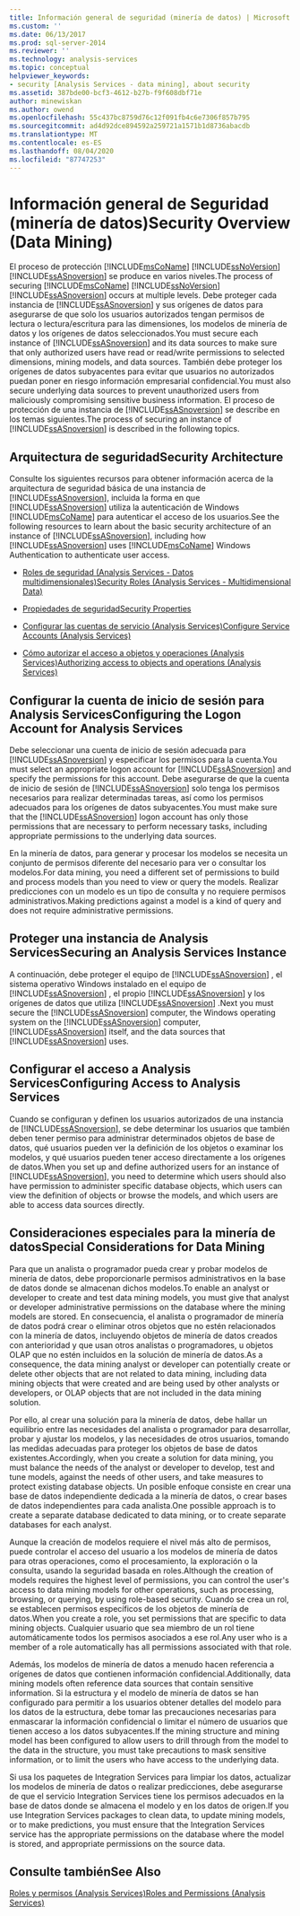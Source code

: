 ```yaml
---
title: Información general de seguridad (minería de datos) | Microsoft Docs
ms.custom: ''
ms.date: 06/13/2017
ms.prod: sql-server-2014
ms.reviewer: ''
ms.technology: analysis-services
ms.topic: conceptual
helpviewer_keywords:
- security [Analysis Services - data mining], about security
ms.assetid: 387bde00-bcf3-4612-b27b-f9f608dbf71e
author: minewiskan
ms.author: owend
ms.openlocfilehash: 55c437bc8759d76c12f091fb4c6e7306f857b795
ms.sourcegitcommit: ad4d92dce894592a259721a1571b1d8736abacdb
ms.translationtype: MT
ms.contentlocale: es-ES
ms.lasthandoff: 08/04/2020
ms.locfileid: "87747253"
---
```

# <a name="security-overview-data-mining"></a><span data-ttu-id="ba22d-102">Información general de Seguridad (minería de datos)</span><span class="sxs-lookup"><span data-stu-id="ba22d-102">Security Overview (Data Mining)</span></span>
  <span data-ttu-id="ba22d-103">El proceso de protección [!INCLUDE[msCoName](../../includes/msconame-md.md)] [!INCLUDE[ssNoVersion](../../includes/ssnoversion-md.md)] [!INCLUDE[ssASnoversion](../../includes/ssasnoversion-md.md)] se produce en varios niveles.</span><span class="sxs-lookup"><span data-stu-id="ba22d-103">The process of securing [!INCLUDE[msCoName](../../includes/msconame-md.md)] [!INCLUDE[ssNoVersion](../../includes/ssnoversion-md.md)] [!INCLUDE[ssASnoversion](../../includes/ssasnoversion-md.md)] occurs at multiple levels.</span></span> <span data-ttu-id="ba22d-104">Debe proteger cada instancia de [!INCLUDE[ssASnoversion](../../includes/ssasnoversion-md.md)] y sus orígenes de datos para asegurarse de que solo los usuarios autorizados tengan permisos de lectura o lectura/escritura para las dimensiones, los modelos de minería de datos y los orígenes de datos seleccionados.</span><span class="sxs-lookup"><span data-stu-id="ba22d-104">You must secure each instance of [!INCLUDE[ssASnoversion](../../includes/ssasnoversion-md.md)] and its data sources to make sure that only authorized users have read or read/write permissions to selected dimensions, mining models, and data sources.</span></span> <span data-ttu-id="ba22d-105">También debe proteger los orígenes de datos subyacentes para evitar que usuarios no autorizados puedan poner en riesgo información empresarial confidencial.</span><span class="sxs-lookup"><span data-stu-id="ba22d-105">You must also secure underlying data sources to prevent unauthorized users from maliciously compromising sensitive business information.</span></span> <span data-ttu-id="ba22d-106">El proceso de protección de una instancia de [!INCLUDE[ssASnoversion](../../includes/ssasnoversion-md.md)] se describe en los temas siguientes.</span><span class="sxs-lookup"><span data-stu-id="ba22d-106">The process of securing an instance of [!INCLUDE[ssASnoversion](../../includes/ssasnoversion-md.md)] is described in the following topics.</span></span>  
  
##  <a name="security-architecture"></a><a name="bkmk_Architecture"></a><span data-ttu-id="ba22d-107">Arquitectura de seguridad</span><span class="sxs-lookup"><span data-stu-id="ba22d-107">Security Architecture</span></span>  
 <span data-ttu-id="ba22d-108">Consulte los siguientes recursos para obtener información acerca de la arquitectura de seguridad básica de una instancia de [!INCLUDE[ssASnoversion](../../includes/ssasnoversion-md.md)], incluida la forma en que [!INCLUDE[ssASnoversion](../../includes/ssasnoversion-md.md)] utiliza la autenticación de Windows [!INCLUDE[msCoName](../../includes/msconame-md.md)] para autenticar el acceso de los usuarios.</span><span class="sxs-lookup"><span data-stu-id="ba22d-108">See the following resources to learn about the basic security architecture of an instance of [!INCLUDE[ssASnoversion](../../includes/ssasnoversion-md.md)], including how [!INCLUDE[ssASnoversion](../../includes/ssasnoversion-md.md)] uses [!INCLUDE[msCoName](../../includes/msconame-md.md)] Windows Authentication to authenticate user access.</span></span>  
  
-   [<span data-ttu-id="ba22d-109">Roles de seguridad &#40;Analysis Services - Datos multidimensionales&#41;</span><span class="sxs-lookup"><span data-stu-id="ba22d-109">Security Roles  &#40;Analysis Services - Multidimensional Data&#41;</span></span>](../multidimensional-models/olap-logical/security-roles-analysis-services-multidimensional-data.md)  
  
-   [<span data-ttu-id="ba22d-110">Propiedades de seguridad</span><span class="sxs-lookup"><span data-stu-id="ba22d-110">Security Properties</span></span>](../server-properties/security-properties.md)  
  
-   [<span data-ttu-id="ba22d-111">Configurar las cuentas de servicio &#40;Analysis Services&#41;</span><span class="sxs-lookup"><span data-stu-id="ba22d-111">Configure Service Accounts &#40;Analysis Services&#41;</span></span>](../instances/configure-service-accounts-analysis-services.md)  
  
-   [<span data-ttu-id="ba22d-112">Cómo autorizar el acceso a objetos y operaciones &#40;Analysis Services&#41;</span><span class="sxs-lookup"><span data-stu-id="ba22d-112">Authorizing access to objects and operations &#40;Analysis Services&#41;</span></span>](../multidimensional-models/authorizing-access-to-objects-and-operations-analysis-services.md)  
  
##  <a name="configuring-the-logon-account-for-analysis-services"></a><a name="bkmk_Logon"></a> <span data-ttu-id="ba22d-113">Configurar la cuenta de inicio de sesión para Analysis Services</span><span class="sxs-lookup"><span data-stu-id="ba22d-113">Configuring the Logon Account for Analysis Services</span></span>  
 <span data-ttu-id="ba22d-114">Debe seleccionar una cuenta de inicio de sesión adecuada para [!INCLUDE[ssASnoversion](../../includes/ssasnoversion-md.md)] y especificar los permisos para la cuenta.</span><span class="sxs-lookup"><span data-stu-id="ba22d-114">You must select an appropriate logon account for [!INCLUDE[ssASnoversion](../../includes/ssasnoversion-md.md)] and specify the permissions for this account.</span></span> <span data-ttu-id="ba22d-115">Debe asegurarse de que la cuenta de inicio de sesión de [!INCLUDE[ssASnoversion](../../includes/ssasnoversion-md.md)] solo tenga los permisos necesarios para realizar determinadas tareas, así como los permisos adecuados para los orígenes de datos subyacentes.</span><span class="sxs-lookup"><span data-stu-id="ba22d-115">You must make sure that the [!INCLUDE[ssASnoversion](../../includes/ssasnoversion-md.md)] logon account has only those permissions that are necessary to perform necessary tasks, including appropriate permissions to the underlying data sources.</span></span>  
  
 <span data-ttu-id="ba22d-116">En la minería de datos, para generar y procesar los modelos se necesita un conjunto de permisos diferente del necesario para ver o consultar los modelos.</span><span class="sxs-lookup"><span data-stu-id="ba22d-116">For data mining, you need a different set of permissions to build and process models than you need to view or query the models.</span></span> <span data-ttu-id="ba22d-117">Realizar predicciones con un modelo es un tipo de consulta y no requiere permisos administrativos.</span><span class="sxs-lookup"><span data-stu-id="ba22d-117">Making predictions against a model is a kind of query and does not require administrative permissions.</span></span>  
  
##  <a name="securing-an-analysis-services-instance"></a><a name="bkmk_Instance"></a> <span data-ttu-id="ba22d-118">Proteger una instancia de Analysis Services</span><span class="sxs-lookup"><span data-stu-id="ba22d-118">Securing an Analysis Services Instance</span></span>  
 <span data-ttu-id="ba22d-119">A continuación, debe proteger el equipo de [!INCLUDE[ssASnoversion](../../includes/ssasnoversion-md.md)] , el sistema operativo Windows instalado en el equipo de [!INCLUDE[ssASnoversion](../../includes/ssasnoversion-md.md)] , el propio [!INCLUDE[ssASnoversion](../../includes/ssasnoversion-md.md)] y los orígenes de datos que utiliza [!INCLUDE[ssASnoversion](../../includes/ssasnoversion-md.md)] .</span><span class="sxs-lookup"><span data-stu-id="ba22d-119">Next you must secure the [!INCLUDE[ssASnoversion](../../includes/ssasnoversion-md.md)] computer, the Windows operating system on the [!INCLUDE[ssASnoversion](../../includes/ssasnoversion-md.md)] computer, [!INCLUDE[ssASnoversion](../../includes/ssasnoversion-md.md)] itself, and the data sources that [!INCLUDE[ssASnoversion](../../includes/ssasnoversion-md.md)] uses.</span></span>  
  
##  <a name="configuring-access-to-analysis-services"></a><a name="bkmk_Access"></a> <span data-ttu-id="ba22d-120">Configurar el acceso a Analysis Services</span><span class="sxs-lookup"><span data-stu-id="ba22d-120">Configuring Access to Analysis Services</span></span>  
 <span data-ttu-id="ba22d-121">Cuando se configuran y definen los usuarios autorizados de una instancia de [!INCLUDE[ssASnoversion](../../includes/ssasnoversion-md.md)], se debe determinar los usuarios que también deben tener permiso para administrar determinados objetos de base de datos, qué usuarios pueden ver la definición de los objetos o examinar los modelos, y qué usuarios pueden tener acceso directamente a los orígenes de datos.</span><span class="sxs-lookup"><span data-stu-id="ba22d-121">When you set up and define authorized users for an instance of [!INCLUDE[ssASnoversion](../../includes/ssasnoversion-md.md)], you need to determine which users should also have permission to administer specific database objects, which users can view the definition of objects or browse the models, and which users are able to access data sources directly.</span></span>  
  
##  <a name="special-considerations-for-data-mining"></a><a name="bkmk_DMspecial"></a> <span data-ttu-id="ba22d-122">Consideraciones especiales para la minería de datos</span><span class="sxs-lookup"><span data-stu-id="ba22d-122">Special Considerations for Data Mining</span></span>  
 <span data-ttu-id="ba22d-123">Para que un analista o programador pueda crear y probar modelos de minería de datos, debe proporcionarle permisos administrativos en la base de datos donde se almacenan dichos modelos.</span><span class="sxs-lookup"><span data-stu-id="ba22d-123">To enable an analyst or developer to create and test data mining models, you must give that analyst or developer administrative permissions on the database where the mining models are stored.</span></span> <span data-ttu-id="ba22d-124">En consecuencia, el analista o programador de minería de datos podrá crear o eliminar otros objetos que no estén relacionados con la minería de datos, incluyendo objetos de minería de datos creados con anterioridad y que usan otros analistas o programadores, u objetos OLAP que no estén incluidos en la solución de minería de datos.</span><span class="sxs-lookup"><span data-stu-id="ba22d-124">As a consequence, the data mining analyst or developer can potentially create or delete other objects that are not related to data mining, including data mining objects that were created and are being used by other analysts or developers, or OLAP objects that are not included in the data mining solution.</span></span>  
  
 <span data-ttu-id="ba22d-125">Por ello, al crear una solución para la minería de datos, debe hallar un equilibrio entre las necesidades del analista o programador para desarrollar, probar y ajustar los modelos, y las necesidades de otros usuarios, tomando las medidas adecuadas para proteger los objetos de base de datos existentes.</span><span class="sxs-lookup"><span data-stu-id="ba22d-125">Accordingly, when you create a solution for data mining, you must balance the needs of the analyst or developer to develop, test and tune models, against the needs of other users, and take measures to protect existing database objects.</span></span> <span data-ttu-id="ba22d-126">Un posible enfoque consiste en crear una base de datos independiente dedicada a la minería de datos, o crear bases de datos independientes para cada analista.</span><span class="sxs-lookup"><span data-stu-id="ba22d-126">One possible approach is to create a separate database dedicated to data mining, or to create separate databases for each analyst.</span></span>  
  
 <span data-ttu-id="ba22d-127">Aunque la creación de modelos requiere el nivel más alto de permisos, puede controlar el acceso del usuario a los modelos de minería de datos para otras operaciones, como el procesamiento, la exploración o la consulta, usando la seguridad basada en roles.</span><span class="sxs-lookup"><span data-stu-id="ba22d-127">Although the creation of models requires the highest level of permissions, you can control the user's access to data mining models for other operations, such as processing, browsing, or querying, by using role-based security.</span></span> <span data-ttu-id="ba22d-128">Cuando se crea un rol, se establecen permisos específicos de los objetos de minería de datos.</span><span class="sxs-lookup"><span data-stu-id="ba22d-128">When you create a role, you set permissions that are specific to data mining objects.</span></span> <span data-ttu-id="ba22d-129">Cualquier usuario que sea miembro de un rol tiene automáticamente todos los permisos asociados a ese rol.</span><span class="sxs-lookup"><span data-stu-id="ba22d-129">Any user who is a member of a role automatically has all permissions associated with that role.</span></span>  
  
 <span data-ttu-id="ba22d-130">Además, los modelos de minería de datos a menudo hacen referencia a orígenes de datos que contienen información confidencial.</span><span class="sxs-lookup"><span data-stu-id="ba22d-130">Additionally, data mining models often reference data sources that contain sensitive information.</span></span> <span data-ttu-id="ba22d-131">Si la estructura y el modelo de minería de datos se han configurado para permitir a los usuarios obtener detalles del modelo para los datos de la estructura, debe tomar las precauciones necesarias para enmascarar la información confidencial o limitar el número de usuarios que tienen acceso a los datos subyacentes.</span><span class="sxs-lookup"><span data-stu-id="ba22d-131">If the mining structure and mining model has been configured to allow users to drill through from the model to the data in the structure, you must take precautions to mask sensitive information, or to limit the users who have access to the underlying data.</span></span>  
  
 <span data-ttu-id="ba22d-132">Si usa los paquetes de Integration Services para limpiar los datos, actualizar los modelos de minería de datos o realizar predicciones, debe asegurarse de que el servicio Integration Services tiene los permisos adecuados en la base de datos donde se almacena el modelo y en los datos de origen.</span><span class="sxs-lookup"><span data-stu-id="ba22d-132">If you use Integration Services packages to clean data, to update mining models, or to make predictions, you must ensure that the Integration Services service has the appropriate permissions on the database where the model is stored, and appropriate permissions on the source data.</span></span>  
  
## <a name="see-also"></a><span data-ttu-id="ba22d-133">Consulte también</span><span class="sxs-lookup"><span data-stu-id="ba22d-133">See Also</span></span>  
 [<span data-ttu-id="ba22d-134">Roles y permisos &#40;Analysis Services&#41;</span><span class="sxs-lookup"><span data-stu-id="ba22d-134">Roles and Permissions &#40;Analysis Services&#41;</span></span>](../multidimensional-models/roles-and-permissions-analysis-services.md)  
  
  

